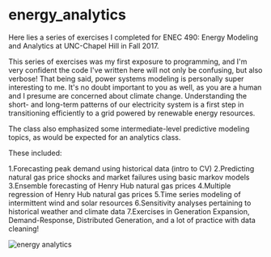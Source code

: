 # energy_analytics

Here lies a series of exercises I completed for ENEC 490: Energy Modeling and Analytics at UNC-Chapel Hill in Fall 2017. 

This series of exercises was my first exposure to programming, and I'm very confident the code I've written here will not only be confusing, but also verbose! That being said, power systems modeling is personally super interesting to me. It's no doubt important to you as well, as you are a human and I presume are concerned about climate change. Understanding the short- and long-term patterns of our electricity system is a first step in transitioning efficiently to a grid powered by renewable energy resources. 

The class also emphasized some intermediate-level predictive modeling topics, as would be expected for an analytics class.

These included: 

1.Forecasting peak demand using historical data (intro to CV)
2.Predicting natural gas price shocks and market failures using basic markov models
3.Ensemble forecasting of Henry Hub natural gas prices
4.Multiple regression of Henry Hub natural gas prices
5.Time series modeling of intermittent wind and solar resources
6.Sensitivity analyses pertaining to historical weather and climate data
7.Exercises in Generation Expansion, Demand-Response, Distributed Generation, and a lot of practice with data cleaning!

![energy analytics](http://blogs.worldbank.org/ic4d/files/ic4d/ict_energyanalyticsfordevelopment.jpg)
